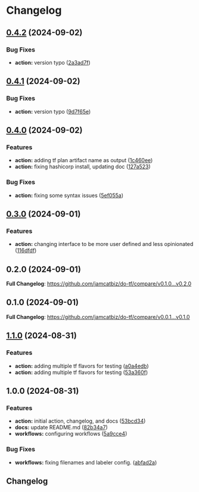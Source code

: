 # Changelog

## [0.4.2](https://github.com/jamcatbiz/do-tf/compare/v0.4.1...v0.4.2) (2024-09-02)


### Bug Fixes

* **action:** version typo ([2a3ad7f](https://github.com/jamcatbiz/do-tf/commit/2a3ad7fe4c2df5bd1116e9b863b2d60f4a50b545))

## [0.4.1](https://github.com/jamcatbiz/do-tf/compare/v0.4.0...v0.4.1) (2024-09-02)


### Bug Fixes

* **action:** version typo ([9d7f65e](https://github.com/jamcatbiz/do-tf/commit/9d7f65eb2e6658ad2d528f21e13635393c345539))

## [0.4.0](https://github.com/jamcatbiz/do-tf/compare/v0.3.0...v0.4.0) (2024-09-02)


### Features

* **action:** adding tf plan artifact name as output ([1c460ee](https://github.com/jamcatbiz/do-tf/commit/1c460ee3c0c5066db4dd30a4e581d0fee9b6b7b3))
* **action:** fixing hashicorp install, updating doc ([127a523](https://github.com/jamcatbiz/do-tf/commit/127a523f6c7db8fc0a65d9fe432920dd6f43119b))


### Bug Fixes

* **action:** fixing some syntax issues ([5ef055a](https://github.com/jamcatbiz/do-tf/commit/5ef055ae627691e57e2b36ea2854d9df0ec004a3))

## [0.3.0](https://github.com/jamcatbiz/do-tf/compare/v0.2.0...v0.3.0) (2024-09-01)


### Features

* **action:** changing interface to be more user defined and less opinionated ([116dfdf](https://github.com/jamcatbiz/do-tf/commit/116dfdf55da164a99b6e78f3febc479f2267a23b))

## 0.2.0 (2024-09-01)

**Full Changelog**: https://github.com/jamcatbiz/do-tf/compare/v0.1.0...v0.2.0

## 0.1.0 (2024-09-01)

**Full Changelog**: https://github.com/jamcatbiz/do-tf/compare/v0.0.1...v0.1.0

## [1.1.0](https://github.com/jamcatbiz/do-tf/compare/v1.0.0...v1.1.0) (2024-08-31)


### Features

* **action:** adding multiple tf flavors for testing ([a0a4edb](https://github.com/jamcatbiz/do-tf/commit/a0a4edb9e9f2a8cc1fb25ea12bb1cec4b46992dc))
* **action:** adding multiple tf flavors for testing ([53a360f](https://github.com/jamcatbiz/do-tf/commit/53a360f7577c2ff6d23aabda4ec3db0140ef2bb4))

## 1.0.0 (2024-08-31)


### Features

* **action:** initial action, changelog, and docs ([53bcd34](https://github.com/jamcatbiz/do-tf/commit/53bcd3437a7b51633d8a308bc98c94fdd605d566))
* **docs:** update README.md ([82b34a7](https://github.com/jamcatbiz/do-tf/commit/82b34a7cf4c1ae0eaf30820085e3a14bfbdc8e03))
* **workflows:** configuring workflows ([5a9cce4](https://github.com/jamcatbiz/do-tf/commit/5a9cce49b2e94f48bdf4e49334b0f65c04b52505))


### Bug Fixes

* **workflows:** fixing filenames and labeler config. ([abfad2a](https://github.com/jamcatbiz/do-tf/commit/abfad2a4619bca9012c86c43807fffe2578b229c))

## Changelog
